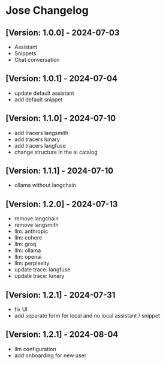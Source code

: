 # Jose Changelog

## [Version: 1.0.0] - 2024-07-03

- Assistant 
- Snippets
- Chat conversation

## [Version: 1.0.1] - 2024-07-04

- update default assistant
- add default snippet

## [Version: 1.1.0] - 2024-07-10

- add tracers langsmith
- add tracers lunary
- add tracers langfuse
- change structure in the ai catalog

## [Version: 1.1.1] - 2024-07-10

- ollama without langchain

## [Version: 1.2.0] - 2024-07-13

- remove langchain
- remove langsmith
- llm: anthropic
- llm: cohere
- llm: groq
- llm: ollama
- llm: openai
- llm: perplexity
- update trace: langfuse
- update trace: lunary

## [Version: 1.2.1] - 2024-07-31

- fix UI
- add separate form for local and no local assistant / snippet

## [Version: 1.2.1] - 2024-08-04

- llm configuration
- add onboarding for new user
